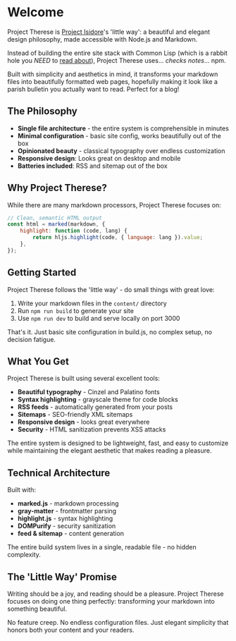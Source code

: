 # Welcome

Project Therese is [Project Isidore](https://gitlab.com/bhw/project-isidore)'s
'little way': a beautiful and elegant design philosophy, made accessible with
Node.js and Markdown.

Instead of building the entire site stack with Common Lisp (which is a rabbit
hole you _NEED_ to
[read about](https://www.bhw.name/assets/blog/project-isidore-doc.html)),
Project Therese uses... _checks notes_... npm.

Built with simplicity and aesthetics in mind, it transforms your markdown files
into beautifully formatted web pages, hopefully making it look like a parish
bulletin you actually want to read. Perfect for a blog!

## The Philosophy

- **Single file architecture** - the entire system is comprehensible in minutes
- **Minimal configuration** - basic site config, works beautifully out of the
  box
- **Opinionated beauty** - classical typography over endless customization
- **Responsive design**: Looks great on desktop and mobile
- **Batteries included**: RSS and sitemap out of the box

## Why Project Therese?

While there are many markdown processors, Project Therese focuses on:

```javascript
// Clean, semantic HTML output
const html = marked(markdown, {
    highlight: function (code, lang) {
        return hljs.highlight(code, { language: lang }).value;
    },
});
```

## Getting Started

Project Therese follows the 'little way' - do small things with great love:

1. Write your markdown files in the `content/` directory
2. Run `npm run build` to generate your site
3. Use `npm run dev` to build and serve locally on port 3000

That's it. Just basic site configuration in build.js, no complex setup, no
decision fatigue.

## What You Get

Project Therese is built using several excellent tools:

- **Beautiful typography** - Cinzel and Palatino fonts
- **Syntax highlighting** - grayscale theme for code blocks
- **RSS feeds** - automatically generated from your posts
- **Sitemaps** - SEO-friendly XML sitemaps
- **Responsive design** - looks great everywhere
- **Security** - HTML sanitization prevents XSS attacks

The entire system is designed to be lightweight, fast, and easy to customize
while maintaining the elegant aesthetic that makes reading a pleasure.

## Technical Architecture

Built with:

- **marked.js** - markdown processing
- **gray-matter** - frontmatter parsing
- **highlight.js** - syntax highlighting
- **DOMPurify** - security sanitization
- **feed & sitemap** - content generation

The entire build system lives in a single, readable file - no hidden complexity.

## The 'Little Way' Promise

Writing should be a joy, and reading should be a pleasure. Project Therese
focuses on doing one thing perfectly: transforming your markdown into something
beautiful.

No feature creep. No endless configuration files. Just elegant simplicity that
honors both your content and your readers.